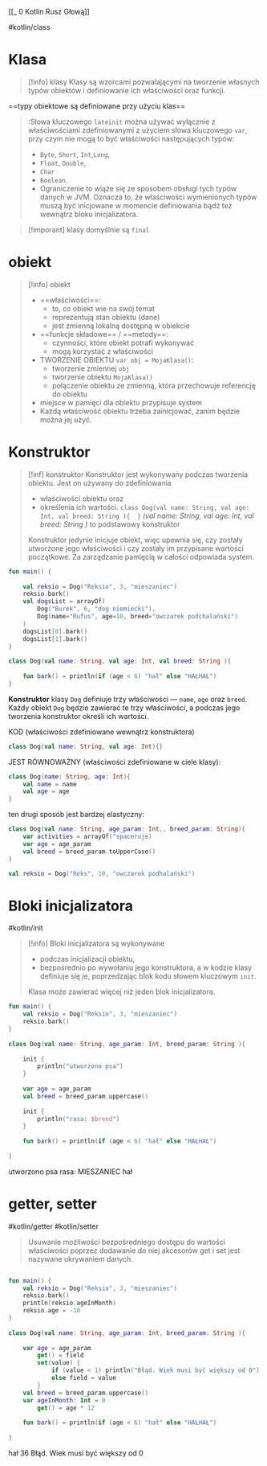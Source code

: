 [[_ 0 Kotlin Rusz Głową]]

#kotlin/class

# Klasa

>[!info] klasy
>Klasy są wzorcami pozwalającymi na tworzenie własnych typów obiektów i definiowanie ich właściwości oraz funkcji.

==typy obiektowe są definiowane przy użyciu klas==

>:Słowa kluczowego `lateinit` można używać wyłącznie z właściwościami zdefiniowanymi z użyciem słowa kluczowego `var`, przy czym nie mogą to być właściwości następujących typów: 
>- `Byte`,  `Short`, `Int`,`Long`, 
>- `Float`, `Double`, 
>- `Char` 
>- `Boolean`. 
>- Ograniczenie to wiąże się ze sposobem obsługi tych typów danych w JVM. Oznacza to, że właściwości wymienionych typów muszą być inicjowane w momencie definiowania bądź też wewnątrz bloku inicjalizatora.

>[!imporant] klasy domyślnie są `final`


# obiekt

>[!info] obiekt
>- ==właściwości==:
>	- to, co obiekt wie na swój temat
>	- reprezentują stan obiektu (dane)
>	- jest zmienną lokalną dostępną w obiekcie
>- ==funkcje składowe== / ==metody==:
>	- czynności, które obiekt potrafi wykonywać
>	- mogą korzystać z właściwości
>- TWORZENIE OBIEKTU `var obj = MojaKlasa()`:
>	- tworzenie zmiennej `obj`
>	- tworzenie obiektu `MojaKlasa()`
>	- połączenie obiektu ze zmienną, która przechowuje referencję do obiektu
>- miejsce w pamięci dla obiektu przypisuje system
>- Każdą właściwość obiektu trzeba zainicjować, zanim będzie można jej użyć.


# Konstruktor

>[!inf] konstruktor
>Konstruktor jest wykonywany podczas tworzenia obiektu. 
>Jest on używany do zdefiniowania
>	-  właściwości obiektu oraz
>	-  określenia ich wartości.
>`class Dog(val name: String, val age: Int, val breed: String ){  }`
>*(val name: String, val age: Int, val breed: String )* to podstawowy konstruktor  
>
>Konstruktor jedynie inicjuje obiekt, więc upewnia się, czy zostały utworzone jego właściwości i czy zostały im przypisane wartości początkowe. Za zarządzanie pamięcią w całości odpowiada system.




```kotlin
fun main() {  
  
    val reksio = Dog("Reksio", 3, "mieszaniec")  
    reksio.bark()  
    val dogsList = arrayOf(  
        Dog("Burek", 6, "dog niemiecki"),  
        Dog(name="Rufus", age=10, breed="owczarek podchalański")  
    )  
    dogsList[0].bark()  
    dogsList[1].bark()  
}  
  
class Dog(val name: String, val age: Int, val breed: String ){  
  
    fun bark() = println(if (age < 6) "hał" else "HAŁHAŁ")  
}
```

**Konstruktor** klasy `Dog` definiuje trzy właściwości — `name`, `age` oraz `breed`. Każdy obiekt `Dog` będzie zawierać te trzy właściwości, a podczas jego tworzenia konstruktor określi ich wartości.

KOD (właściwości zdefiniowane wewnątrz konstruktora)
```kotlin
class Dog(val name: String, val age: Int){}
```
JEST RÓWNOWAŻNY (właściwości zdefiniowane w ciele klasy):
```kotlin
class Dog(name: String, age: Int){
	val name = name
	val age = age
}
```

ten drugi sposób jest bardzej elastyczny:
```kotlin
class Dog(val name: String, age_param: Int,, breed_param: String){
	var activities = arrayOf("spaceruje)
	var age = age_param
	val breed = breed_param.toUpperCase()
}

val reksio = Dog("Reks", 10, "owczarek podhalański")
```

# Bloki inicjalizatora
#kotlin/init 

> [!info] Bloki inicjalizatora 
> są wykonywane 
> 	-  podczas inicjalizacji obiektu,
> 	-  bezpośrednio po wywołaniu jego konstruktora, 
> a w kodzie klasy definiuje się je, poprzedzając blok kodu słowem kluczowym `init`.
> 
> Klasa może zawierać więcej niż jeden blok inicjalizatora.

```kotlin
fun main() {  
    val reksio = Dog("Reksio", 3, "mieszaniec")  
    reksio.bark()  
}  
  
class Dog(val name: String, age_param: Int, breed_param: String ){  
  
    init {  
        println("utworzono psa")  
    }  
  
    var age = age_param  
    val breed = breed_param.uppercase()  
  
    init {  
        println("rasa: $breed")  
    }  
  
    fun bark() = println(if (age < 6) "hał" else "HAŁHAŁ")  
  
}

```
utworzono psa
rasa: MIESZANIEC
hał



# getter, setter
#kotlin/getter #kotlin/setter 

> Usuwanie możliwości bezpośredniego dostępu do wartości właściwości poprzez dodawanie do niej akcesorów get i set jest nazywane ukrywaniem danych.

```kotlin

fun main() {  
    val reksio = Dog("Reksio", 3, "mieszaniec")  
    reksio.bark()  
    println(reksio.ageInMonth)  
    reksio.age = -10  
}  
  
class Dog(val name: String, age_param: Int, breed_param: String ){  
  
    var age = age_param  
        get() = field  
        set(value) {  
            if (value < 1) println("Błąd. Wiek musi być większy od 0")  
            else field = value  
        }  
    val breed = breed_param.uppercase()  
    var ageInMonth: Int = 0  
        get() = age * 12  
  
    fun bark() = println(if (age < 6) "hał" else "HAŁHAŁ")  
  
}
```
hał
36
Błąd. Wiek musi być większy od 0








